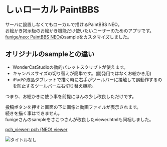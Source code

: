# しぃローカル PaintBBS
サーバに設置しなくてもローカルで描けるPaintBBS NEO。  
お絵かき掲示板のお絵かき機能だけ使いたいユーザーのためのアプリです。 
[funige/neo: PaintBBS NEO](https://github.com/funige/neo/)のsampleをカスタマイズしました。
## オリジナルのsampleとの違い
- WonderCatStudioの動的パレットスクリプトが使えます。
- キャンバスサイズの切り替えが簡単です。(開発用ではなくお絵かき用)
- iPadや液晶タブレットで描く時に右手がツールバーに接触して誤動作するのを防止するツールバー左右切り替え機能。

つまり、お絵かきに使う事を前提にほんの少し改良しただけです。

投稿ボタンを押すと画面の下に画像と動画ファイルが表示されます。  
続きを描く事はできません。  
funigeさんのsampleをさこつさんが改良したviewer.htmlも同梱しました。

[pch_viewer: pch (NEO) viewer](https://github.com/sakots/pch_viewer)

![タイトルなし](https://user-images.githubusercontent.com/44894014/94016635-509e9980-fde9-11ea-94ea-f6658bb32f0b.png)
